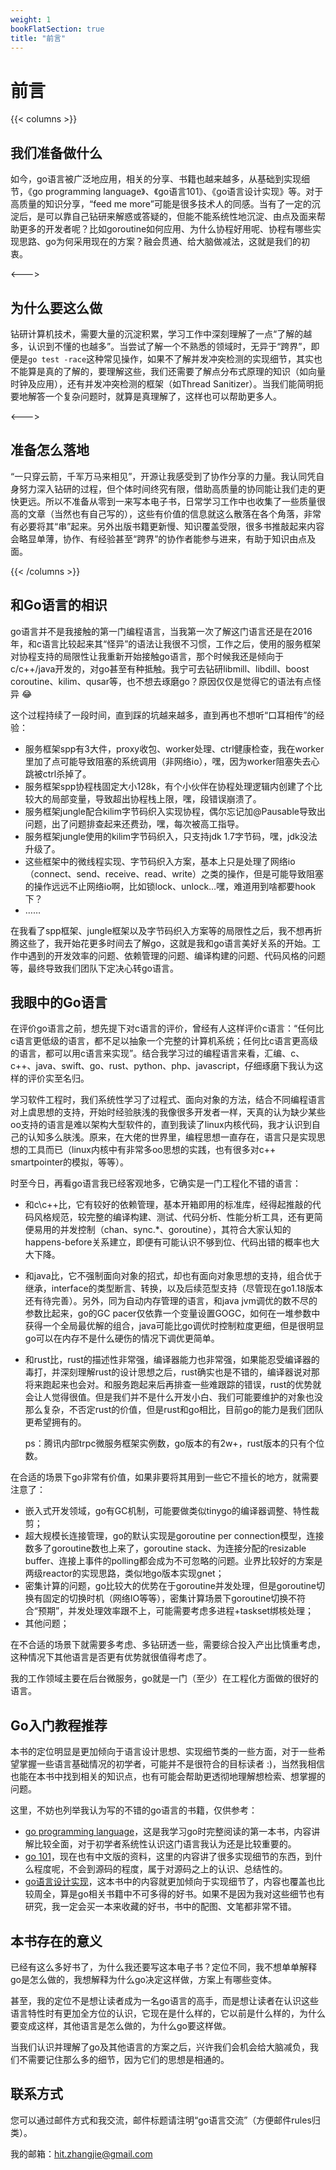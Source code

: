 ```yaml
---
weight: 1
bookFlatSection: true
title: "前言"
---
```


# 前言

{{< columns >}}
## 我们准备做什么

如今，go语言被广泛地应用，相关的分享、书籍也越来越多，从基础到实现细节，《go programming language》、《go语言101》、《go语言设计实现》等。对于高质量的知识分享，“feed me more”可能是很多技术人的同感。当有了一定的沉淀后，是可以靠自己钻研来解惑或答疑的，但能不能系统性地沉淀、由点及面来帮助更多的开发者呢？比如goroutine如何应用、为什么协程好用呢、协程有哪些实现思路、go为何采用现在的方案？融会贯通、给大脑做减法，这就是我们的初衷。

<--->

## 为什么要这么做

钻研计算机技术，需要大量的沉淀积累，学习工作中深刻理解了一点“了解的越多，认识到不懂的也越多”。当尝试了解一个不熟悉的领域时，无异于“跨界”，即便是`go test -race`这种常见操作，如果不了解并发冲突检测的实现细节，其实也不能算是真的了解的，要理解这些，我们还需要了解点分布式原理的知识（如向量时钟及应用），还有并发冲突检测的框架（如Thread Sanitizer）。当我们能简明扼要地解答一个复杂问题时，就算是真理解了，这样也可以帮助更多人。

<--->

## 准备怎么落地

“一只穿云箭，千军万马来相见”，开源让我感受到了协作分享的力量。我认同凭自身努力深入钻研的过程，但个体时间终究有限，借助高质量的协同能让我们走的更快更远。所以不准备从零到一来写本电子书，日常学习工作中也收集了一些质量很高的文章（当然也有自己写的），这些有价值的信息就这么散落在各个角落，非常有必要将其“串”起来。另外出版书籍更新慢、知识覆盖受限，很多书推敲起来内容会略显单薄，协作、有经验甚至“跨界”的协作者能参与进来，有助于知识由点及面。

{{< /columns >}}

## 和Go语言的相识

go语言并不是我接触的第一门编程语言，当我第一次了解这门语言还是在2016年，和c语言比较起来其“怪异”的语法让我很不习惯，工作之后，使用的服务框架对协程支持的局限性让我重新开始接触go语言，那个时候我还是倾向于c/c++/java开发的，对go甚至有种抵触。我宁可去钻研libmill、libdill、boost coroutine、kilim、qusar等，也不想去琢磨go？原因仅仅是觉得它的语法有点怪异 😂

这个过程持续了一段时间，直到踩的坑越来越多，直到再也不想听“口耳相传”的经验：

- 服务框架spp有3大件，proxy收包、worker处理、ctrl健康检查，我在worker里加了点可能导致阻塞的系统调用（非网络io），嘿，因为worker阻塞失去心跳被ctrl杀掉了。
- 服务框架spp协程栈固定大小128k，有个小伙伴在协程处理逻辑内创建了个比较大的局部变量，导致超出协程栈上限，嘿，段错误崩溃了。
- 服务框架jungle配合kilim字节码织入实现协程，偶尔忘记加@Pausable导致出问题，出了问题排查起来还费劲，嘿，每次被高工指导。
- 服务框架jungle使用的kilim字节码织入，只支持jdk 1.7字节码，嘿，jdk没法升级了。
- 这些框架中的微线程实现、字节码织入方案，基本上只是处理了网络io（connect、send、receive、read、write）之类的操作，但是可能导致阻塞的操作远远不止网络io啊，比如锁lock、unlock…嘿，难道用到啥都要hook下？
- ……

在我看了spp框架、jungle框架以及字节码织入方案等的局限性之后，我不想再折腾这些了，我开始花更多时间去了解go，这就是我和go语言美好关系的开始。工作中遇到的开发效率的问题、依赖管理的问题、编译构建的问题、代码风格的问题等，最终导致我们团队下定决心转go语言。


## 我眼中的Go语言

在评价go语言之前，想先提下对c语言的评价，曾经有人这样评价c语言：“任何比c语言更低级的语言，都不足以抽象一个完整的计算机系统；任何比c语言更高级的语言，都可以用c语言来实现”。结合我学习过的编程语言来看，汇编、c、c++、java、swift、go、rust、python、php、javascript，仔细琢磨下我认为这样的评价实至名归。

学习软件工程时，我们系统性学习了过程式、面向对象的方法，结合不同编程语言对上虞思想的支持，开始时经验肤浅的我像很多开发者一样，天真的认为缺少某些oo支持的语言是难以架构大型软件的，直到我读了linux内核代码，我才认识到自己的认知多么肤浅。原来，在大佬的世界里，编程思想一直存在，语言只是实现思想的工具而已（linux内核中有非常多oo思想的实践，也有很多对c++ smartpointer的模拟，等等）。

时至今日，再看go语言我已经客观地多，它确实是一门工程化不错的语言：

- 和c\c++比，它有较好的依赖管理，基本开箱即用的标准库，经得起推敲的代码风格规范，较完整的编译构建、测试、代码分析、性能分析工具，还有更简便易用的并发控制（chan、sync.*、goroutine），其符合大家认知的happens-before关系建立，即便有可能认识不够到位、代码出错的概率也大大下降。

- 和java比，它不强制面向对象的招式，却也有面向对象思想的支持，组合优于继承，interface的类型断言、转换，以及后续范型支持（尽管现在go1.18版本还有待完善）。另外，同为自动内存管理的语言，和java jvm调优的数不尽的参数比起来，go的GC pacer仅依靠一个变量设置GOGC，如何在一堆参数中获得一个全局最优解的组合，java可能比go调优时控制粒度更细，但是很明显go可以在内存不是什么硬伤的情况下调优更简单。

- 和rust比，rust的描述性非常强，编译器能力也非常强，如果能忍受编译器的毒打，并深刻理解rust的设计思想之后，rust确实也是不错的，编译器说对那将来跑起来也会对。和服务跑起来后再排查一些难跟踪的错误，rust的优势就会让人觉得很值。但是我们并不是什么开发小白、我们可能要维护的对象也没那么复杂，不否定rust的价值，但是rust和go相比，目前go的能力是我们团队更希望拥有的。

  ps：腾讯内部trpc微服务框架实例数，go版本的有2w+，rust版本的只有个位数。

在合适的场景下go非常有价值，如果非要将其用到一些它不擅长的地方，就需要注意了：

- 嵌入式开发领域，go有GC机制，可能要做类似tinygo的编译器调整、特性裁剪；
- 超大规模长连接管理，go的默认实现是goroutine per connection模型，连接数多了goroutine数也上来了，goroutine stack、为连接分配的resizable buffer、连接上事件的polling都会成为不可忽略的问题。业界比较好的方案是两级reactor的实现思路，类似地go版本实现gnet；
- 密集计算的问题，go比较大的优势在于goroutine并发处理，但是goroutine切换有固定的切换时机（网络IO等等），密集计算场景下goroutine切换不符合“预期”，并发处理效率跟不上，可能需要考虑多进程+taskset绑核处理；
- 其他问题；

在不合适的场景下就需要多考虑、多钻研透一些，需要综合投入产出比慎重考虑，这种情况下其他语言是否更有优势就很值得考虑了。

我的工作领域主要在后台微服务，go就是一门（至少）在工程化方面做的很好的语言。

## Go入门教程推荐

本书的定位明显是更加倾向于语言设计思想、实现细节类的一些方面，对于一些希望掌握一些语言基础情况的初学者，可能并不是很符合的目标读者 :)，当然我相信也能在本书中找到相关的知识点，也有可能会帮助更透彻地理解想检索、想掌握的问题。

这里，不妨也列举我认为写的不错的go语言的书籍，仅供参考：

- [go programming language](https://books.google.com.hk/books/about/The_Go_Programming_Language.html?id=SJHvCgAAQBAJ&printsec=frontcover&source=kp_read_button&hl=en&redir_esc=y#v=onepage&q&f=false)，这是我学习go时完整阅读的第一本书，内容讲解比较全面，对于初学者系统性认识这门语言我认为还是比较重要的。
- [go 101](https://go101.org/article/101.html)，现在也有中文版的资料，这里的内容讲了很多实现细节的东西，到什么程度呢，不会到源码的程度，属于对源码之上的认识、总结性的。
- [go语言设计实现](https://draveness.me/golang/)，这本书中的内容就更加倾向于实现细节了，内容也覆盖也比较周全，算是go相关书籍中不可多得的好书。如果不是因为我对这些细节也有研究，我一定会买一本来收藏的好书，书中的配图、文笔都非常不错。

## 本书存在的意义

已经有这么多好书了，为什么我还要写这本电子书？定位不同，我不想单单解释go是怎么做的，我想解释为什么go决定这样做，方案上有哪些变体。

甚至，我的定位不是想让读者成为一名go语言的高手，而是想让读者在认识这些语言特性时有更加全方位的认识，它现在是什么样的，它以前是什么样的，为什么要变成这样，其他语言是怎么做的，为什么go要这样做。

当我们认识并理解了go及其他语言的方案之后，兴许我们会机会给大脑减负，我们不需要记住那么多的细节，因为它们的思想是相通的。

## 联系方式

您可以通过邮件方式和我交流，邮件标题请注明“go语言交流”（方便邮件rules归类）。

我的邮箱：hit.zhangjie@gmail.com
